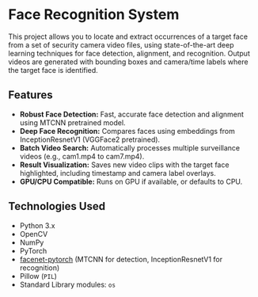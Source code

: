 # Face Recognition System

This project allows you to locate and extract occurrences of a target face from a set of security camera video files, using state-of-the-art deep learning techniques for face detection, alignment, and recognition. Output videos are generated with bounding boxes and camera/time labels where the target face is identified.

## Features

- **Robust Face Detection:** Fast, accurate face detection and alignment using MTCNN pretrained model.
- **Deep Face Recognition:** Compares faces using embeddings from InceptionResnetV1 (VGGFace2 pretrained).
- **Batch Video Search:** Automatically processes multiple surveillance videos (e.g., cam1.mp4 to cam7.mp4).
- **Result Visualization:** Saves new video clips with the target face highlighted, including timestamp and camera label overlays.
- **GPU/CPU Compatible:** Runs on GPU if available, or defaults to CPU.

## Technologies Used

- Python 3.x
- OpenCV
- NumPy
- PyTorch
- [facenet-pytorch](https://github.com/timesler/facenet-pytorch) (MTCNN for detection, InceptionResnetV1 for recognition)
- Pillow (`PIL`)
- Standard Library modules: `os`

